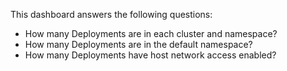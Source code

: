 This dashboard answers the following questions:

- How many Deployments are in each cluster and namespace?
- How many Deployments are in the default namespace?
- How many Deployments have host network access enabled?

